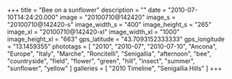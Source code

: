 +++
title = "Bee on a sunflower"
description = ""
date = "2010-07-10T14:24:20.000"
image = "20100710@142420"
image_s = "20100710@142420-s"
image_width_s = "400"
image_height_s = "265"
image_xl = "20100710@142420-xl"
image_width_xl = "1000"
image_height_xl = "663"
gps_latitude = "43.7093152333333"
gps_longitude = "13.1459355"
phototags = [ "2010", "2010-07", "2010-07-10", "Ancona", "Europe", "Italy", "Marche", "Roncitelli", "Senigallia", "afternoon", "bee", "countryside", "field", "flower", "green", "hill", "insect", "summer", "sunflower", "yellow" ]
galleries = [ "2010 Timeline", "Senigallia Hills" ]
+++
